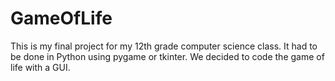 # GameOfLife
This is my final project for my 12th grade computer science class. It had to be done in Python using pygame or tkinter. We decided to code the game of life with a GUI. 
